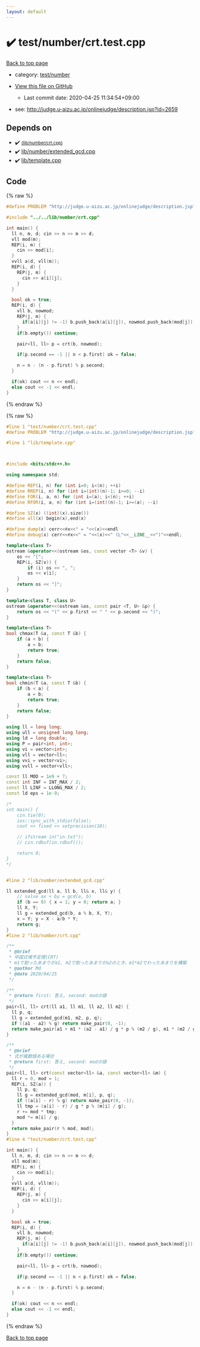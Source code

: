 ```yaml
---
layout: default
---
```


<!-- mathjax config similar to math.stackexchange -->
<script type="text/javascript" async
  src="https://cdnjs.cloudflare.com/ajax/libs/mathjax/2.7.5/MathJax.js?config=TeX-MML-AM_CHTML">
</script>
<script type="text/x-mathjax-config">
  MathJax.Hub.Config({
    TeX: { equationNumbers: { autoNumber: "AMS" }},
    tex2jax: {
      inlineMath: [ ['$','$'] ],
      processEscapes: true
    },
    "HTML-CSS": { matchFontHeight: false },
    displayAlign: "left",
    displayIndent: "2em"
  });
</script>

<script type="text/javascript" src="https://cdnjs.cloudflare.com/ajax/libs/jquery/3.4.1/jquery.min.js"></script>
<script src="https://cdn.jsdelivr.net/npm/jquery-balloon-js@1.1.2/jquery.balloon.min.js" integrity="sha256-ZEYs9VrgAeNuPvs15E39OsyOJaIkXEEt10fzxJ20+2I=" crossorigin="anonymous"></script>
<script type="text/javascript" src="../../../assets/js/copy-button.js"></script>
<link rel="stylesheet" href="../../../assets/css/copy-button.css" />


# :heavy_check_mark: test/number/crt.test.cpp

<a href="../../../index.html">Back to top page</a>

* category: <a href="../../../index.html#27c49c4e5cc6f85fad5dbff6f8f0ef1b">test/number</a>
* <a href="{{ site.github.repository_url }}/blob/master/test/number/crt.test.cpp">View this file on GitHub</a>
    - Last commit date: 2020-04-25 11:34:54+09:00


* see: <a href="http://judge.u-aizu.ac.jp/onlinejudge/description.jsp?id=2659">http://judge.u-aizu.ac.jp/onlinejudge/description.jsp?id=2659</a>


## Depends on

* :heavy_check_mark: <a href="../../../library/lib/number/crt.cpp.html"> <small>(lib/number/crt.cpp)</small></a>
* :heavy_check_mark: <a href="../../../library/lib/number/extended_gcd.cpp.html">lib/number/extended_gcd.cpp</a>
* :heavy_check_mark: <a href="../../../library/lib/template.cpp.html">lib/template.cpp</a>


## Code

<a id="unbundled"></a>
{% raw %}
```cpp
#define PROBLEM "http://judge.u-aizu.ac.jp/onlinejudge/description.jsp?id=2659"

#include "../../lib/number/crt.cpp"

int main() {
  ll n, m, d; cin >> n >> m >> d;
  vll mod(m);
  REP(i, m) {
    cin >> mod[i];
  }
  vvll a(d, vll(m));
  REP(i, d) {
    REP(j, m) {
      cin >> a[i][j];
    }
  }

  bool ok = true;
  REP(i, d) {
    vll b, nowmod;
    REP(j, m) {
      if(a[i][j] != -1) b.push_back(a[i][j]), nowmod.push_back(mod[j]);
    }
    if(b.empty()) continue;

    pair<ll, ll> p = crt(b, nowmod);

    if(p.second == -1 || n < p.first) ok = false;

    n = n - (n - p.first) % p.second;
  }

  if(ok) cout << n << endl;
  else cout << -1 << endl;
}
```
{% endraw %}

<a id="bundled"></a>
{% raw %}
```cpp
#line 1 "test/number/crt.test.cpp"
#define PROBLEM "http://judge.u-aizu.ac.jp/onlinejudge/description.jsp?id=2659"

#line 1 "lib/template.cpp"



#include <bits/stdc++.h>

using namespace std;

#define REP(i, n) for (int i=0; i<(n); ++i)
#define RREP(i, n) for (int i=(int)(n)-1; i>=0; --i)
#define FOR(i, a, n) for (int i=(a); i<(n); ++i)
#define RFOR(i, a, n) for (int i=(int)(n)-1; i>=(a); --i)

#define SZ(x) ((int)(x).size())
#define all(x) begin(x),end(x)

#define dump(x) cerr<<#x<<" = "<<(x)<<endl
#define debug(x) cerr<<#x<<" = "<<(x)<<" (L"<<__LINE__<<")"<<endl;

template<class T>
ostream &operator<<(ostream &os, const vector <T> &v) {
    os << "[";
    REP(i, SZ(v)) {
        if (i) os << ", ";
        os << v[i];
    }
    return os << "]";
}

template<class T, class U>
ostream &operator<<(ostream &os, const pair <T, U> &p) {
    return os << "(" << p.first << " " << p.second << ")";
}

template<class T>
bool chmax(T &a, const T &b) {
    if (a < b) {
        a = b;
        return true;
    }
    return false;
}

template<class T>
bool chmin(T &a, const T &b) {
    if (b < a) {
        a = b;
        return true;
    }
    return false;
}

using ll = long long;
using ull = unsigned long long;
using ld = long double;
using P = pair<int, int>;
using vi = vector<int>;
using vll = vector<ll>;
using vvi = vector<vi>;
using vvll = vector<vll>;

const ll MOD = 1e9 + 7;
const int INF = INT_MAX / 2;
const ll LINF = LLONG_MAX / 2;
const ld eps = 1e-9;

/*
int main() {
    cin.tie(0);
    ios::sync_with_stdio(false);
    cout << fixed << setprecision(10);

    // ifstream in("in.txt");
    // cin.rdbuf(in.rdbuf());

    return 0;
}
*/


#line 2 "lib/number/extended_gcd.cpp"

ll extended_gcd(ll a, ll b, ll& x, ll& y) {
    // solve ax + by = gcd(a, b)
    if (b == 0) { x = 1; y = 0; return a; }
    ll X, Y;
    ll g = extended_gcd(b, a % b, X, Y);
    x = Y; y = X - a/b * Y;
    return g;
}
#line 2 "lib/number/crt.cpp"

/**
 * @brief
 * 中国式場予定理(CRT)
 * m1で割ったあまりがa1, m2で割ったあまりがa2のとき、m1*m2でわったあまりを構築
 * @author Md
 * @date 2020/04/25
 */

/**
 * @return first: 答え, second: modの値
 */
pair<ll, ll> crt(ll a1, ll m1, ll a2, ll m2) {
  ll p, q;
  ll g = extended_gcd(m1, m2, p, q);
  if ((a1 - a2) % g) return make_pair(0, -1);
  return make_pair(a1 + m1 * (a2 - a1) / g * p % (m2 / g), m1 * (m2 / g));
}

/**
 * @brief
 * 式が複数個ある場合
 * @return first: 答え, second: modの値
 */
pair<ll, ll> crt(const vector<ll> &a, const vector<ll> &m) {
  ll r = 0, mod = 1;
  REP(i, SZ(a)) {
    ll p, q;
    ll g = extended_gcd(mod, m[i], p, q);
    if ((a[i] - r) % g) return make_pair(0, -1);
    ll tmp = (a[i] - r) / g * p % (m[i] / g);
    r += mod * tmp;
    mod *= m[i] / g;
  }
  return make_pair(r % mod, mod);
}
#line 4 "test/number/crt.test.cpp"

int main() {
  ll n, m, d; cin >> n >> m >> d;
  vll mod(m);
  REP(i, m) {
    cin >> mod[i];
  }
  vvll a(d, vll(m));
  REP(i, d) {
    REP(j, m) {
      cin >> a[i][j];
    }
  }

  bool ok = true;
  REP(i, d) {
    vll b, nowmod;
    REP(j, m) {
      if(a[i][j] != -1) b.push_back(a[i][j]), nowmod.push_back(mod[j]);
    }
    if(b.empty()) continue;

    pair<ll, ll> p = crt(b, nowmod);

    if(p.second == -1 || n < p.first) ok = false;

    n = n - (n - p.first) % p.second;
  }

  if(ok) cout << n << endl;
  else cout << -1 << endl;
}

```
{% endraw %}

<a href="../../../index.html">Back to top page</a>

